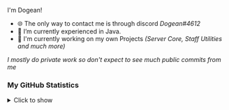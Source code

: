 I'm Dogean!

- 🌐 The only way to contact me is through discord *Dogean#4612*
- 📜 I’m currently experienced in Java.
- 🔨 I'm currently working on my own Projects *(Server Core, Staff Utilities and much more)*

*I mostly do private work so don't expect to see much public commits from me*

### My GitHub Statistics
<details>
   <summary>Click to show</summary>
   <img align="Left" alt="Dogean's Github Stats" src="https://github-readme-stats.vercel.app/api?username=dogean&show_icons=true&theme=dark" />
   <img style="float: right;" alt="Dogean's Most Used Languages" src="https://github-readme-stats.vercel.app/api/top-langs/?username=dogean&langs_count=10&layout=compact&hide_border=true&theme=dark"/>
</details>
